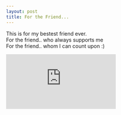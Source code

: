 ```yaml
---
layout: post
title: For the Friend...
---
```


This is for my bestest friend ever. <br/> 
For the friend.. who always supports me <br/>
For the friend.. whom I can count upon :) <br/>

<div class="fluidMedia iframe">
    <iframe src="https://www.youtube.com/embed/SbAUzcuvVYc?autoplay=1" frameborder="0"> </iframe>
</div>